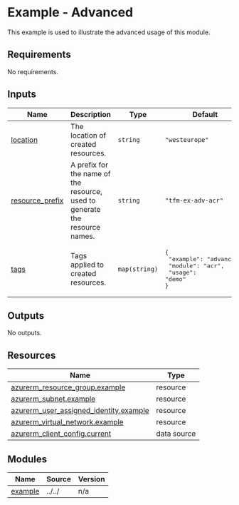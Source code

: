 # Example - Advanced

This example is used to illustrate the advanced usage of this module.

<!-- BEGIN_TF_DOCS -->
## Requirements

No requirements.

## Inputs

| Name | Description | Type | Default | Required |
|------|-------------|------|---------|:--------:|
| <a name="input_location"></a> [location](#input\_location) | The location of created resources. | `string` | `"westeurope"` | no |
| <a name="input_resource_prefix"></a> [resource\_prefix](#input\_resource\_prefix) | A prefix for the name of the resource, used to generate the resource names. | `string` | `"tfm-ex-adv-acr"` | no |
| <a name="input_tags"></a> [tags](#input\_tags) | Tags applied to created resources. | `map(string)` | <pre>{<br>  "example": "advanced",<br>  "module": "acr",<br>  "usage": "demo"<br>}</pre> | no |

## Outputs

No outputs.

## Resources

| Name | Type |
|------|------|
| [azurerm_resource_group.example](https://registry.terraform.io/providers/hashicorp/azurerm/latest/docs/resources/resource_group) | resource |
| [azurerm_subnet.example](https://registry.terraform.io/providers/hashicorp/azurerm/latest/docs/resources/subnet) | resource |
| [azurerm_user_assigned_identity.example](https://registry.terraform.io/providers/hashicorp/azurerm/latest/docs/resources/user_assigned_identity) | resource |
| [azurerm_virtual_network.example](https://registry.terraform.io/providers/hashicorp/azurerm/latest/docs/resources/virtual_network) | resource |
| [azurerm_client_config.current](https://registry.terraform.io/providers/hashicorp/azurerm/latest/docs/data-sources/client_config) | data source |

## Modules

| Name | Source | Version |
|------|--------|---------|
| <a name="module_example"></a> [example](#module\_example) | ../../ | n/a |
<!-- END_TF_DOCS -->
